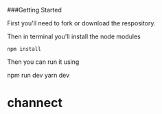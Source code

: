 
###Getting Started

First you'll need to fork or download the respository.

Then in terminal you'll install the node modules

``` npm install ```

Then you can run it using 

npm run dev
yarn dev


# channect
